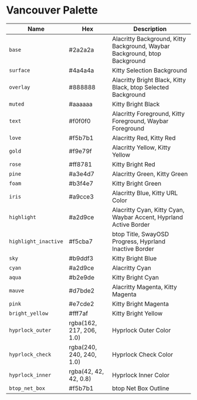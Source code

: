 # Vancouver Palette

| Name | Hex | Description |
|---|---|---|
| `base` | #2a2a2a | Alacritty Background, Kitty Background, Waybar Background, btop Background |
| `surface` | #4a4a4a | Kitty Selection Background |
| `overlay` | #888888 | Alacritty Bright Black, Kitty Black, btop Selected Background |
| `muted` | #aaaaaa | Kitty Bright Black |
| `text` | #f0f0f0 | Alacritty Foreground, Kitty Foreground, Waybar Foreground |
| `love` | #f5b7b1 | Alacritty Red, Kitty Red |
| `gold` | #f9e79f | Alacritty Yellow, Kitty Yellow |
| `rose` | #ff8781 | Kitty Bright Red |
| `pine` | #a3e4d7 | Alacritty Green, Kitty Green |
| `foam` | #b3f4e7 | Kitty Bright Green |
| `iris` | #a9cce3 | Alacritty Blue, Kitty URL Color |
| `highlight` | #a2d9ce | Alacritty Cyan, Kitty Cyan, Waybar Accent, Hyprland Active Border |
| `highlight_inactive` | #f5cba7 | btop Title, SwayOSD Progress, Hyprland Inactive Border |
| `sky` | #b9ddf3 | Kitty Bright Blue |
| `cyan` | #a2d9ce | Alacritty Cyan |
| `aqua` | #b2e9de | Kitty Bright Cyan |
| `mauve` | #d7bde2 | Alacritty Magenta, Kitty Magenta |
| `pink` | #e7cde2 | Kitty Bright Magenta |
| `bright_yellow` | #fff7af | Kitty Bright Yellow |
| `hyprlock_outer` | rgba(162, 217, 206, 1.0) | Hyprlock Outer Color |
| `hyprlock_check` | rgba(240, 240, 240, 1.0) | Hyprlock Check Color |
| `hyprlock_inner` | rgba(42, 42, 42, 0.8) | Hyprlock Inner Color |
| `btop_net_box` | #f5b7b1 | btop Net Box Outline |
